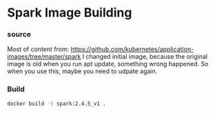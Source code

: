 # Spark Image Building

### source
Most of content from: https://github.com/kubernetes/application-images/tree/master/spark
I changed initial image, because the original image is old when you run apt update, something wrong happened. So when you use this, maybe you need to udpate again.

### Build
```sh
docker build -t spark:2.4.5_v1 .
```
